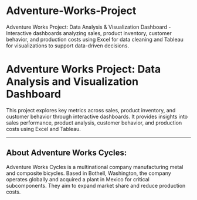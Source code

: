 # Adventure-Works-Project
Adventure Works Project: Data Analysis &amp; Visualization Dashboard - Interactive dashboards analyzing sales, product inventory, customer behavior, and production costs using Excel for data cleaning and Tableau for visualizations to support data-driven decisions.
# Adventure Works Project: Data Analysis and Visualization Dashboard

This project explores key metrics across sales, product inventory, and customer behavior through interactive dashboards. It provides insights into sales performance, product analysis, customer behavior, and production costs using Excel and Tableau.

---

## About Adventure Works Cycles:

Adventure Works Cycles is a multinational company manufacturing metal and composite bicycles. Based in Bothell, Washington, the company operates globally and acquired a plant in Mexico for critical subcomponents. They aim to expand market share and reduce production costs.
